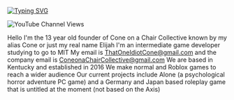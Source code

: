 [![Typing SVG](https://readme-typing-svg.demolab.com?font=Fredoka+One&size=25&pause=1000&vCenter=true&random=false&width=435&lines=Hey+I+am+the+founder+of+Cone+on+a+Chair+Collective;Hey+I'm+a+Game+Developer;I+am+studying+to+go+to+MIT;I+play+way+to+many+games;I+go+by+Cone;My+business+email+is+ConeonaChairCollective%40gmail.com)](https://git.io/typing-svg)

<object alt="YouTube Channel Subscribers" src="https://img.shields.io/youtube/channel/subscribers/UC5WXvvOVE-xNEWdy8YOS36g?style=flat&logo=youtube&link=https%3A%2F%2Fwww.youtube.com%2F%40-cones"> ![YouTube Channel Views](https://img.shields.io/youtube/channel/views/UC5WXvvOVE-xNEWdy8YOS36g?style=flat&logo=youtube&link=https%3A%2F%2Fwww.youtube.com%2F%40-cones)


Hello I'm the 13 year old founder of Cone on a Chair Collective known by my alias Cone or just my real name Elijah
I'm an intermediate game developer studying to go to MIT
My email is ThatOneIdiotCone@gmail.com and the company email is ConeonaChairCollective@gmail.com
We are based in Kentucky and established in 2016
We make normal and Roblox games to reach a wider audience
Our current projects include Alone (a psychological horror adventure PC game) and a Germany and Japan based roleplay game that is untitled at the moment (not based on the Axis)
